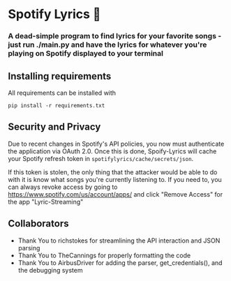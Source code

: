 # Spotify Lyrics 🎵

### A dead-simple program to find lyrics for your favorite songs - just run ./main.py and have the lyrics for whatever you're playing on Spotify displayed to your terminal

Installing requirements
----------------------
All requirements can be installed with
```
pip install -r requirements.txt
```

Security and Privacy
--------------------

Due to recent changes in Spotify's API policies, you now must authenticate the application
via OAuth 2.0. Once this is done, Spoify-Lyrics will cache your Spotify refresh token in
```spotifylyrics/cache/secrets/json```.

If this token is stolen, the only thing that the attacker would be able to do with it is
know what songs you're currently listening to. If you need to, you can always revoke access
by going to https://www.spotify.com/us/account/apps/ and click "Remove Access" for the app "Lyric-Streaming"


Collaborators
-------------
- Thank You to richstokes for streamlining the API interaction and JSON parsing
- Thank You to TheCannings for properly formatting the code
- Thank You to AirbusDriver for adding the parser, get_credentials(), and the debugging system
